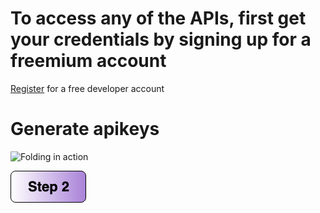 
# To access any of the APIs, first get your credentials by signing up for a freemium account

[Register](https://developer.here.com/events/community-sa) for a free developer account</br>


# Generate apikeys
![Folding in action](https://github.com/kuberaspeaking/HERE-JS-workshop/blob/master/img/RegistrationGif.gif)


[![Foo](https://github.com/vidhanbhonsle/Interactive-Map-Workshop/blob/master/img/s2.png)](https://github.com/vidhanbhonsle/Interactive-Map-Workshop/blob/master/Step2.md) 


